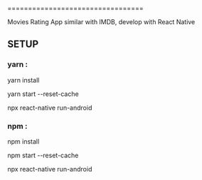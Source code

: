 =================================

Movies Rating App similar with IMDB, develop with React Native

## SETUP

### yarn :
yarn install

yarn start --reset-cache

npx react-native run-android

### npm :
npm install

npm start --reset-cache

npx react-native run-android
